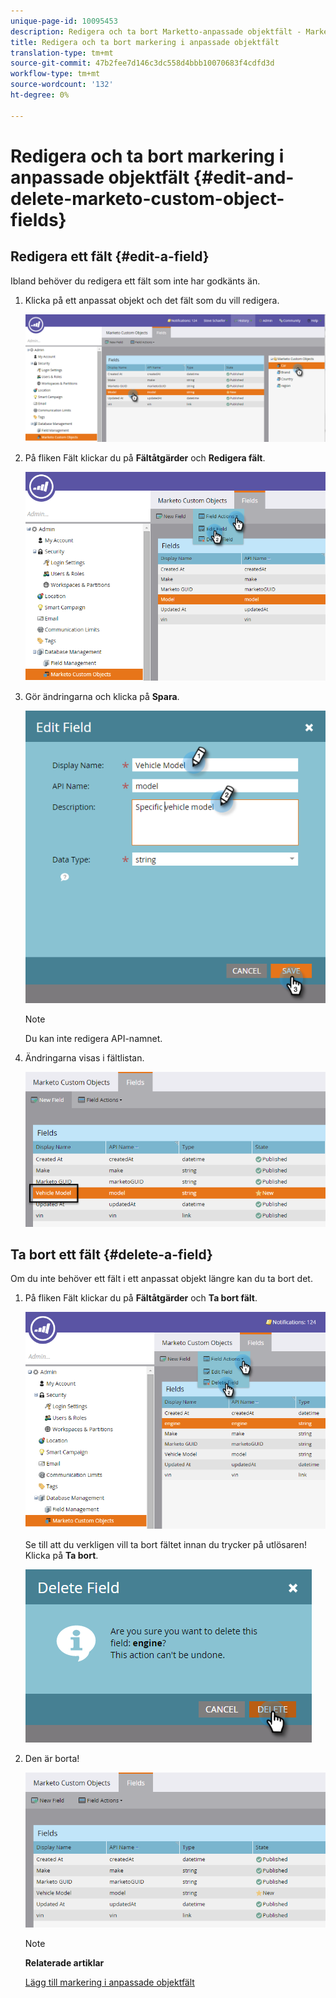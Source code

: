 ```yaml
---
unique-page-id: 10095453
description: Redigera och ta bort Marketto-anpassade objektfält - Marketo-dokument - Produktdokumentation
title: Redigera och ta bort markering i anpassade objektfält
translation-type: tm+mt
source-git-commit: 47b2fee7d146c3dc558d4bbb10070683f4cdfd3d
workflow-type: tm+mt
source-wordcount: '132'
ht-degree: 0%

---
```



# Redigera och ta bort markering i anpassade objektfält {#edit-and-delete-marketo-custom-object-fields}

## Redigera ett fält {#edit-a-field}

Ibland behöver du redigera ett fält som inte har godkänts än.

1. Klicka på ett anpassat objekt och det fält som du vill redigera.

   ![](assets/image2015-10-2-10-3a55-3a1.png)

1. På fliken Fält klickar du på **Fältåtgärder** och **Redigera fält**.

   ![](assets/image2015-10-2-10-3a53-3a26.png)

1. Gör ändringarna och klicka på **Spara**.

   ![](assets/image2015-10-2-10-3a58-3a56.png)

   >[!NOTE]
   >
   >Du kan inte redigera API-namnet.

1. Ändringarna visas i fältlistan.

   ![](assets/image2015-10-2-11-3a1-3a13.png)

## Ta bort ett fält {#delete-a-field}

Om du inte behöver ett fält i ett anpassat objekt längre kan du ta bort det.

1. På fliken Fält klickar du på **Fältåtgärder** och **Ta bort fält**.

   ![](assets/image2015-10-2-11-3a11-3a20.png)

   Se till att du verkligen vill ta bort fältet innan du trycker på utlösaren! Klicka på **Ta bort**.

   ![](assets/image2015-10-2-11-3a14-3a5.png)

1. Den är borta!

   ![](assets/image2015-10-2-11-3a15-3a48.png)

   >[!NOTE]
   >
   >**Relaterade artiklar**
   >
   >
   >[Lägg till markering i anpassade objektfält](add-marketo-custom-object-fields.md)

